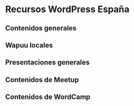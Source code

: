 # Recursos WordPress España

## Contenidos generales

## Wapuu locales


## Presentaciones generales


## Contenidos de Meetup



## Contenidos de WordCamp
